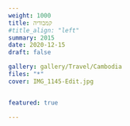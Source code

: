 ```yaml
---
weight: 1000
title: קמבודיה
#title_align: "left"
summary: 2015 
date: 2020-12-15
draft: false

gallery: gallery/Travel/Cambodia
files: "*"
cover: IMG_1145-Edit.jpg


featured: true

---
```

